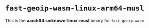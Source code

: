 # `fast-geoip-wasm-linux-arm64-musl`

This is the **aarch64-unknown-linux-musl** binary for `fast-geoip-wasm`
